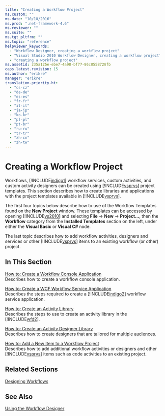```yaml
---
title: "Creating a Workflow Project"
ms.custom: ""
ms.date: "10/18/2016"
ms.prod: ".net-framework-4.6"
ms.reviewer: ""
ms.suite: ""
ms.tgt_pltfrm: ""
ms.topic: "reference"
helpviewer_keywords: 
  - "Workflow Designer, creating a workflow project"
  - "Visual Studio 2010 Workflow Designer, creating a workflow project"
  - "creating a workflow project"
ms.assetid: 235a125e-ebe7-4a98-bf77-86c8558728fb
caps.latest.revision: 15
ms.author: "erikre"
manager: "erikre"
translation.priority.ht: 
  - "cs-cz"
  - "de-de"
  - "es-es"
  - "fr-fr"
  - "it-it"
  - "ja-jp"
  - "ko-kr"
  - "pl-pl"
  - "pt-br"
  - "ru-ru"
  - "tr-tr"
  - "zh-cn"
  - "zh-tw"
---
```

# Creating a Workflow Project
Workflows, [!INCLUDE[indigo1](../workflowdesigner/includes/indigo1_md.md)] workflow services, custom activities, and custom activity designers can be created using [!INCLUDE[vsprvs](../codequality/includes/vsprvs_md.md)] project templates. This section describes how to create libraries and applications with the project templates available in [!INCLUDE[vsprvs](../codequality/includes/vsprvs_md.md)].  
  
 The first four topics below describe how to use of the Workflow Templates found on the **New Project** window. These templates can be accessed by opening [!INCLUDE[vs2010](../codequality/includes/vs2010_md.md)] and selecting **File** -> **New** -> **Project…**, then the **Workflow** category from the **Installed Templates** section on the left, under either the **Visual Basic** or **Visual C#** node.  
  
 The last topic describes how to add workflow activities, designers and services or other [!INCLUDE[vsprvs](../codequality/includes/vsprvs_md.md)] items to an existing workflow (or other) project.  
  
## In This Section  
 [How to: Create a Workflow Console Application](../workflowdesigner/how-to--create-a-workflow-console-application.md)  
 Describes how to create a workflow console application.  
  
 [How to: Create a WCF Workflow Service Application](../workflowdesigner/how-to--create-a-wcf-workflow-service-application.md)  
 Describes the steps required to create a [!INCLUDE[indigo2](../workflowdesigner/includes/indigo2_md.md)] workflow service application.  
  
 [How to: Create an Activity Library](../workflowdesigner/how-to--create-an-activity-library.md)  
 Describes the steps to use to create an activity library in the [!INCLUDE[wfd2](../workflowdesigner/includes/wfd2_md.md)].  
  
 [How to: Create an Activity Designer Library](../workflowdesigner/how-to--create-an-activity-designer-library.md)  
 Describes how to create designers that are tailored for multiple audiences.  
  
 [How to: Add a New Item to a Workflow Project](../workflowdesigner/how-to--add-a-new-item-to-a-workflow-project.md)  
 Describes how to add additional workflow activities or designers and other [!INCLUDE[vsprvs](../codequality/includes/vsprvs_md.md)] items such as code activities to an existing project.  
  
## Related Sections  
 [Designing Workflows](../Topic/Designing%20Workflows.md)  
  
## See Also  
 [Using the Workflow Designer](../workflowdesigner/using-the-workflow-designer.md)